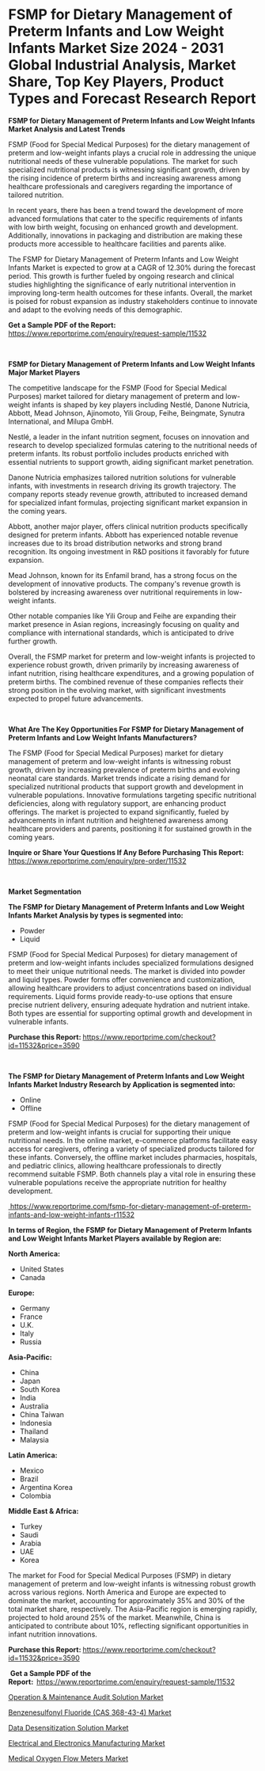 <p><h1>FSMP for Dietary Management of Preterm Infants and Low Weight Infants Market Size 2024 - 2031 Global Industrial Analysis, Market Share, Top Key Players, Product Types and Forecast Research Report</h1></p><p><strong>FSMP for Dietary Management of Preterm Infants and Low Weight Infants Market Analysis and Latest Trends</strong></p>
<p><p>FSMP (Food for Special Medical Purposes) for the dietary management of preterm and low-weight infants plays a crucial role in addressing the unique nutritional needs of these vulnerable populations. The market for such specialized nutritional products is witnessing significant growth, driven by the rising incidence of preterm births and increasing awareness among healthcare professionals and caregivers regarding the importance of tailored nutrition. </p><p>In recent years, there has been a trend toward the development of more advanced formulations that cater to the specific requirements of infants with low birth weight, focusing on enhanced growth and development. Additionally, innovations in packaging and distribution are making these products more accessible to healthcare facilities and parents alike.</p><p>The FSMP for Dietary Management of Preterm Infants and Low Weight Infants Market is expected to grow at a CAGR of 12.30% during the forecast period. This growth is further fueled by ongoing research and clinical studies highlighting the significance of early nutritional intervention in improving long-term health outcomes for these infants. Overall, the market is poised for robust expansion as industry stakeholders continue to innovate and adapt to the evolving needs of this demographic.</p></p>
<p><strong>Get a Sample PDF of the Report:&nbsp;</strong> <a href="https://www.reportprime.com/enquiry/request-sample/11532?utm_campaign=973&utm_medium=2&utm_source=Github&utm_content=ia&utm_term=02122024&utm_id=fsmp-for-dietary-management-of-preterm-infants-and-low-weight-infants">https://www.reportprime.com/enquiry/request-sample/11532</a></p>
<p>&nbsp;</p>
<p><strong>FSMP for Dietary Management of Preterm Infants and Low Weight Infants Major Market Players</strong></p>
<p><p>The competitive landscape for the FSMP (Food for Special Medical Purposes) market tailored for dietary management of preterm and low-weight infants is shaped by key players including Nestlé, Danone Nutricia, Abbott, Mead Johnson, Ajinomoto, Yili Group, Feihe, Beingmate, Synutra International, and Milupa GmbH.</p><p>Nestlé, a leader in the infant nutrition segment, focuses on innovation and research to develop specialized formulas catering to the nutritional needs of preterm infants. Its robust portfolio includes products enriched with essential nutrients to support growth, aiding significant market penetration.</p><p>Danone Nutricia emphasizes tailored nutrition solutions for vulnerable infants, with investments in research driving its growth trajectory. The company reports steady revenue growth, attributed to increased demand for specialized infant formulas, projecting significant market expansion in the coming years.</p><p>Abbott, another major player, offers clinical nutrition products specifically designed for preterm infants. Abbott has experienced notable revenue increases due to its broad distribution networks and strong brand recognition. Its ongoing investment in R&D positions it favorably for future expansion.</p><p>Mead Johnson, known for its Enfamil brand, has a strong focus on the development of innovative products. The company's revenue growth is bolstered by increasing awareness over nutritional requirements in low-weight infants.</p><p>Other notable companies like Yili Group and Feihe are expanding their market presence in Asian regions, increasingly focusing on quality and compliance with international standards, which is anticipated to drive further growth.</p><p>Overall, the FSMP market for preterm and low-weight infants is projected to experience robust growth, driven primarily by increasing awareness of infant nutrition, rising healthcare expenditures, and a growing population of preterm births. The combined revenue of these companies reflects their strong position in the evolving market, with significant investments expected to propel future advancements.</p></p>
<p>&nbsp;</p>
<p><strong>What Are The Key Opportunities For FSMP for Dietary Management of Preterm Infants and Low Weight Infants Manufacturers?</strong></p>
<p><p>The FSMP (Food for Special Medical Purposes) market for dietary management of preterm and low-weight infants is witnessing robust growth, driven by increasing prevalence of preterm births and evolving neonatal care standards. Market trends indicate a rising demand for specialized nutritional products that support growth and development in vulnerable populations. Innovative formulations targeting specific nutritional deficiencies, along with regulatory support, are enhancing product offerings. The market is projected to expand significantly, fueled by advancements in infant nutrition and heightened awareness among healthcare providers and parents, positioning it for sustained growth in the coming years.</p></p>
<p><strong>Inquire or Share Your Questions If Any Before Purchasing This Report:</strong> <a href="https://www.reportprime.com/enquiry/pre-order/11532?utm_campaign=973&utm_medium=2&utm_source=Github&utm_content=ia&utm_term=02122024&utm_id=fsmp-for-dietary-management-of-preterm-infants-and-low-weight-infants">https://www.reportprime.com/enquiry/pre-order/11532</a></p>
<p>&nbsp;</p>
<p><strong>Market Segmentation</strong></p>
<p><strong>The FSMP for Dietary Management of Preterm Infants and Low Weight Infants Market Analysis by types is segmented into:</strong></p>
<p><ul><li>Powder</li><li>Liquid</li></ul></p>
<p><p>FSMP (Food for Special Medical Purposes) for dietary management of preterm and low-weight infants includes specialized formulations designed to meet their unique nutritional needs. The market is divided into powder and liquid types. Powder forms offer convenience and customization, allowing healthcare providers to adjust concentrations based on individual requirements. Liquid forms provide ready-to-use options that ensure precise nutrient delivery, ensuring adequate hydration and nutrient intake. Both types are essential for supporting optimal growth and development in vulnerable infants.</p></p>
<p><strong>Purchase this Report:&nbsp;</strong><a href="https://www.reportprime.com/checkout?id=11532&price=3590&utm_campaign=973&utm_medium=2&utm_source=Github&utm_content=ia&utm_term=02122024&utm_id=fsmp-for-dietary-management-of-preterm-infants-and-low-weight-infants">https://www.reportprime.com/checkout?id=11532&price=3590</a></p>
<p>&nbsp;</p>
<p><strong>The FSMP for Dietary Management of Preterm Infants and Low Weight Infants Market Industry Research by Application is segmented into:</strong></p>
<p><ul><li>Online</li><li>Offline</li></ul></p>
<p><p>FSMP (Food for Special Medical Purposes) for the dietary management of preterm and low-weight infants is crucial for supporting their unique nutritional needs. In the online market, e-commerce platforms facilitate easy access for caregivers, offering a variety of specialized products tailored for these infants. Conversely, the offline market includes pharmacies, hospitals, and pediatric clinics, allowing healthcare professionals to directly recommend suitable FSMP. Both channels play a vital role in ensuring these vulnerable populations receive the appropriate nutrition for healthy development.</p></p>
<p><a href="https://www.reportprime.com/fsmp-for-dietary-management-of-preterm-infants-and-low-weight-infants-r11532?utm_campaign=973&utm_medium=2&utm_source=Github&utm_content=ia&utm_term=02122024&utm_id=fsmp-for-dietary-management-of-preterm-infants-and-low-weight-infants">&nbsp;https://www.reportprime.com/fsmp-for-dietary-management-of-preterm-infants-and-low-weight-infants-r11532</a></p>
<p><strong>In terms of Region, the FSMP for Dietary Management of Preterm Infants and Low Weight Infants Market Players available by Region are:</strong></p>
<p>
    <p> <strong> North America: </strong>
        <ul>
            <li>United States</li>
            <li>Canada</li>
        </ul>
        </p> 
    <p> <strong> Europe: </strong>
        <ul>
            <li>Germany</li>
            <li>France</li>
            <li>U.K.</li>
            <li>Italy</li>
            <li>Russia</li>
        </ul>
        </p> 
    <p> <strong> Asia-Pacific: </strong>
        <ul>
            <li>China</li>
            <li>Japan</li>
            <li>South Korea</li>
            <li>India</li>
            <li>Australia</li>
            <li>China Taiwan</li>
            <li>Indonesia</li>
            <li>Thailand</li>
            <li>Malaysia</li>
        </ul>
        </p> 
    <p> <strong> Latin America: </strong>
        <ul>
            <li>Mexico</li>
            <li>Brazil</li>
            <li>Argentina Korea</li>
            <li>Colombia</li>
        </ul>
        </p> 
    <p> <strong> Middle East & Africa: </strong>
        <ul>
            <li>Turkey</li>
            <li>Saudi</li>
            <li>Arabia</li>
            <li>UAE</li>
            <li>Korea</li>
        </ul>
    </p>
    </p>
<p><p>The market for Food for Special Medical Purposes (FSMP) in dietary management of preterm and low-weight infants is witnessing robust growth across various regions. North America and Europe are expected to dominate the market, accounting for approximately 35% and 30% of the total market share, respectively. The Asia-Pacific region is emerging rapidly, projected to hold around 25% of the market. Meanwhile, China is anticipated to contribute about 10%, reflecting significant opportunities in infant nutrition innovations.</p></p>
<p><strong>Purchase this Report: </strong><a href="https://www.reportprime.com/checkout?id=11532&price=3590&utm_campaign=973&utm_medium=2&utm_source=Github&utm_content=ia&utm_term=02122024&utm_id=fsmp-for-dietary-management-of-preterm-infants-and-low-weight-infants">https://www.reportprime.com/checkout?id=11532&price=3590</a></p>
<p>&nbsp;<strong>Get a Sample PDF of the Report:&nbsp;&nbsp;</strong><a href="https://www.reportprime.com/enquiry/request-sample/11532?utm_campaign=973&utm_medium=2&utm_source=Github&utm_content=ia&utm_term=02122024&utm_id=fsmp-for-dietary-management-of-preterm-infants-and-low-weight-infants">https://www.reportprime.com/enquiry/request-sample/11532</a></p>
<p><strong></strong></p>
<p><p><a href="https://issuu.com/reportprime-2/docs/operation-maintenance-audit-solution-market-size-2?utm_campaign=973&utm_medium=2&utm_source=Github&utm_content=ia&utm_term=02122024&utm_id=fsmp-for-dietary-management-of-preterm-infants-and-low-weight-infants">Operation & Maintenance Audit Solution Market</a></p><p><a href="https://github.com/castoriffic/Market-Research-Report-List-5/blob/main/benzenesulfonyl-fluoride-cas-368-43-4-market.md?utm_campaign=973&utm_medium=2&utm_source=Github&utm_content=ia&utm_term=02122024&utm_id=fsmp-for-dietary-management-of-preterm-infants-and-low-weight-infants">Benzenesulfonyl Fluoride (CAS 368-43-4) Market</a></p><p><a href="https://issuu.com/reportprime-2/docs/data-desensitization-solution-market-size-2030.ppt?utm_campaign=973&utm_medium=2&utm_source=Github&utm_content=ia&utm_term=02122024&utm_id=fsmp-for-dietary-management-of-preterm-infants-and-low-weight-infants">Data Desensitization Solution Market</a></p><p><a href="https://www.linkedin.com/pulse/projected-revenue-growth-electrical-electronics-manufacturing-a851f?utm_campaign=973&utm_medium=2&utm_source=Github&utm_content=ia&utm_term=02122024&utm_id=fsmp-for-dietary-management-of-preterm-infants-and-low-weight-infants">Electrical and Electronics Manufacturing Market</a></p><p><a href="https://www.linkedin.com/pulse/forecasts-medical-oxygen-flow-meters-market-anticipated-144-maa1c?utm_campaign=973&utm_medium=2&utm_source=Github&utm_content=ia&utm_term=02122024&utm_id=fsmp-for-dietary-management-of-preterm-infants-and-low-weight-infants">Medical Oxygen Flow Meters Market</a></p></p>